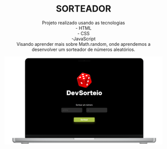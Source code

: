 <h1 align="center"> SORTEADOR</h1>

<p align="center"> Projeto realizado usando as tecnologias <br> - HTML <br> - CSS <br> -JavaScript <br>  Visando aprender mais sobre Math.random, onde aprendemos a desenvolver um sorteador de números aleatórios.</p>

<img src="https://github.com/Daniellrjalves/Raffle/blob/master/projeto-pronto.png?raw=true">
